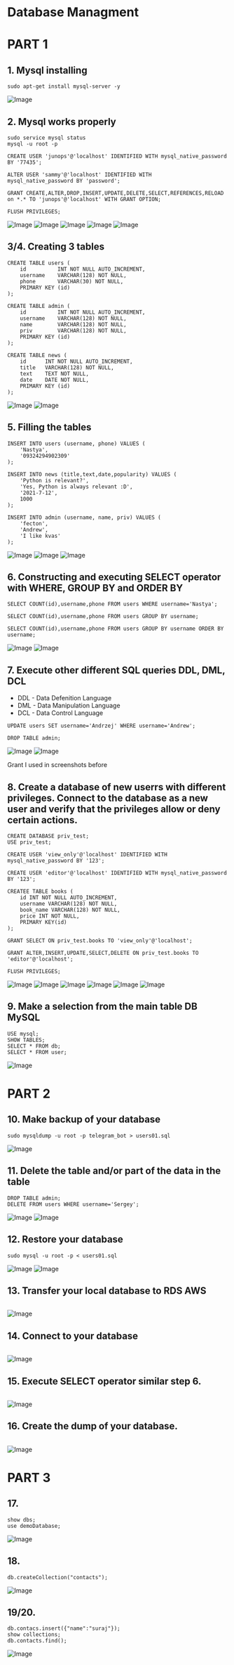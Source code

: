 # Database Managment
# PART 1
## 1. Mysql installing
```
sudo apt-get install mysql-server -y
```
![Image](./screenshots/mysql_install.png)


## 2. Mysql works properly
```
sudo service mysql status
mysql -u root -p

CREATE USER 'junops'@'localhost' IDENTIFIED WITH mysql_native_password BY '77435';

ALTER USER 'sammy'@'localhost' IDENTIFIED WITH
mysql_native_password BY 'password';

GRANT CREATE,ALTER,DROP,INSERT,UPDATE,DELETE,SELECT,REFERENCES,RELOAD on *.* TO 'junops'@'localhost' WITH GRANT OPTION;

FLUSH PRIVILEGES;
```
![Image](./screenshots/mysql_status.png)
![Image](./screenshots/mysql_login.png)
![Image](./screenshots/mysql_createuser.png)
![Image](./screenshots/mysql_grant.png)
![Image](./screenshots/mysql_flush.png)

## 3/4. Creating 3 tables
```
CREATE TABLE users (
    id          INT NOT NULL AUTO_INCREMENT,
    username    VARCHAR(128) NOT NULL,
    phone       VARCHAR(30) NOT NULL,
    PRIMARY KEY (id)
);

CREATE TABLE admin (
    id          INT NOT NULL AUTO_INCREMENT,
    username    VARCHAR(128) NOT NULL,
    name        VARCHAR(128) NOT NULL,
    priv        VARCHAR(128) NOT NULL,
    PRIMARY KEY (id)
);

CREATE TABLE news (
    id      INT NOT NULL AUTO_INCREMENT,
    title   VARCHAR(128) NOT NULL,
    text    TEXT NOT NULL,
    date    DATE NOT NULL,
    PRIMARY KEY (id)
);
```
![Image](./screenshots/database_createtables.png)
![Image](./screenshots/alter_table.png)

## 5. Filling the tables
```
INSERT INTO users (username, phone) VALUES (
    'Nastya', 
    '09324294902309'
);

INSERT INTO news (title,text,date,popularity) VALUES (
    'Python is relevant?', 
    'Yes, Python is always relevant :D', 
    '2021-7-12', 
    1000
);

INSERT INTO admin (username, name, priv) VALUES (
    'fecton',
    'Andrew',
    'I like kvas'
);
```
![Image](./screenshots/insert_users.png)
![Image](./screenshots/insert_news.png)
![Image](./screenshots/insert_admin.png)

## 6. Constructing and executing SELECT operator with WHERE, GROUP BY and ORDER BY
```
SELECT COUNT(id),username,phone FROM users WHERE username='Nastya';

SELECT COUNT(id),username,phone FROM users GROUP BY username;

SELECT COUNT(id),username,phone FROM users GROUP BY username ORDER BY username;
```
![Image](./screenshots/select_group.png)
![Image](./screenshots/orderby.png)

## 7. Execute other different SQL queries DDL, DML, DCL
- DDL - Data Defenition Language
- DML - Data Manipulation Language
- DCL - Data Control Language
```
UPDATE users SET username='Andrzej' WHERE username='Andrew';

DROP TABLE admin;
```
![Image](./screenshots/update.png)
![Image](./screenshots/drop.png)

Grant I used in screenshots before

## 8. Create a database of new userrs with different privileges. Connect to the database as a new user and verify that the privileges allow or deny certain actions.
```
CREATE DATABASE priv_test;
USE priv_test;

CREATE USER 'view_only'@'localhost' IDENTIFIED WITH mysql_native_password BY '123';

CREATE USER 'editor'@'localhost' IDENTIFIED WITH mysql_native_password BY '123';

CREATEE TABLE books (
    id INT NOT NULL AUTO_INCREMENT,
    username VARCHAR(128) NOT NULL,
    book_name VARCHAR(128) NOT NULL,
    price INT NOT NULL,
    PRIMARY KEY(id)
);

GRANT SELECT ON priv_test.books TO 'view_only'@'localhost';

GRANT ALTER,INSERT,UPDATE,SELECT,DELETE ON priv_test.books TO 'editor'@'localhost';

FLUSH PRIVILEGES;
```
![Image](./screenshots/task_8_1.png)
![Image](./screenshots/task_8_2.png)
![Image](./screenshots/task_8_31.png)
![Image](./screenshots/task_8_32.png)
![Image](./screenshots/task_8_41.png)
![Image](./screenshots/task_8_42.png)

## 9. Make a selection from the main table DB MySQL
```
USE mysql;
SHOW TABLES;
SELECT * FROM db;
SELECT * FROM user;
```
![Image](./screenshots/task_9.png)

# PART 2
## 10. Make backup of your database
```
sudo mysqldump -u root -p telegram_bot > users01.sql
```
![Image](./screenshots/task_10.png)

## 11. Delete the table and/or part of the data in the table 
```
DROP TABLE admin;
DELETE FROM users WHERE username='Sergey';
```
![Image](./screenshots/task_11_1.png)
![Image](./screenshots/task_11_2.png)

## 12. Restore your database
```
sudo mysql -u root -p < users01.sql
```
![Image](./screenshots/task_12_1.png)
![Image](./screenshots/task_12_2.png)

## 13. Transfer your local database to RDS AWS
```

```
![Image](./screenshots)

## 14. Connect to your database 
```

```
![Image](./screenshots)

## 15. Execute SELECT operator similar step 6.
```

```
![Image](./screenshots)

## 16. Create the dump of your database.
```

```
![Image](./screenshots)


# PART 3
## 17. 
```
show dbs;
use demoDatabase;
```
![Image](./screenshots/task_17.png)

## 18.
```
db.createCollection("contacts");
```
![Image](./screenshots/task_18.png)

## 19/20.
```
db.contacs.insert({"name":"suraj"});
show collections;
db.contacts.find();
```
![Image](./screenshots/task_19_20.png)
